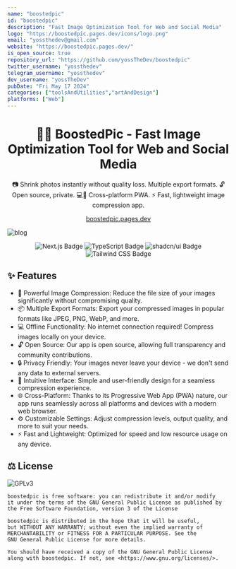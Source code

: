 ```yaml
---
name: "boostedpic"
id: "boostedpic"
description: "Fast Image Optimization Tool for Web and Social Media"
logo: "https://boostedpic.pages.dev/icons/logo.png"
email: "yossthedev@gmail.com"
website: "https://boostedpic.pages.dev/"
is_open_source: true
repository_url: "https://github.com/yossTheDev/boostedpic"
twitter_username: "yossthedev"
telegram_username: "yossthedev"
dev_username: "yossTheDev"
pubDate: "Fri May 17 2024"
categories: ["toolsAndUtilities","artAndDesign"]
platforms: ["Web"]
---
```


<h1 align="center">🚀✨ BoostedPic - Fast Image Optimization Tool for Web and Social Media</h1>

<p align="center">
📷 Shrink photos instantly without quality loss. Multiple export formats. 🔓 Open source, private. 💻📱 Cross-platform PWA. ⚡ Fast, lightweight image compression app.
</p>

<p align="center">
<a href="https://boostedpic.pages.dev/" target="_blank">boostedpic.pages.dev</a>
</p>

![blog](https://boostedpic.pages.dev/screen/screenshot.png)

<div align="center">
<img src="https://img.shields.io/badge/Next.js-000?logo=nextdotjs&logoColor=fff&style=for-the-badge" alt="Next.js Badge">
<img src="https://img.shields.io/badge/TypeScript-3178C6?logo=typescript&logoColor=fff&style=for-the-badge" alt="TypeScript Badge">
<img src="https://img.shields.io/badge/shadcn%2Fui-000?logo=shadcnui&logoColor=fff&style=for-the-badge" alt="shadcn/ui Badge">
<img src="https://img.shields.io/badge/Tailwind%20CSS-06B6D4?logo=tailwindcss&logoColor=fff&style=for-the-badge" alt="Tailwind CSS Badge">
</div>

## ✨ Features

* 🔑 Powerful Image Compression: Reduce the file size of your images significantly without compromising quality.
* 📦 Multiple Export Formats: Export your compressed images in popular formats like JPEG, PNG, WebP, and more.
* 💻 Offline Functionality: No internet connection required! Compress images locally on your device.
* 🔓 Open Source: Our app is open source, allowing full transparency and community contributions.
* 🔒 Privacy Friendly: Your images never leave your device - we don't send any data to external servers.
* 🎨 Intuitive Interface: Simple and user-friendly design for a seamless compression experience.
* 🌐 Cross-Platform: Thanks to its Progressive Web App (PWA) nature, our app runs seamlessly across all platforms and devices with a modern web browser.
* ⚙️ Customizable Settings: Adjust compression levels, output quality, and more to suit your needs.
* ⚡ Fast and Lightweight: Optimized for speed and low resource usage on any device.

## ⚖️ License

![GPLv3](https://www.gnu.org/graphics/gplv3-with-text-136x68.png)

```monospace
boostedpic is free software: you can redistribute it and/or modify
it under the terms of the GNU General Public License as published by
the Free Software Foundation, version 3 of the License

boostedpic is distributed in the hope that it will be useful,
but WITHOUT ANY WARRANTY; without even the implied warranty of
MERCHANTABILITY or FITNESS FOR A PARTICULAR PURPOSE. See the
GNU General Public License for more details.

You should have received a copy of the GNU General Public License
along with boostedpic. If not, see <https://www.gnu.org/licenses/>.
```
